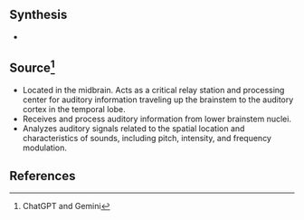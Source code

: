 ## Synthesis
- 
## Source[^1]
- Located in the midbrain. Acts as a critical relay station and processing center for auditory information traveling up the brainstem to the auditory cortex in the temporal lobe.
- Receives and process auditory information from lower brainstem nuclei.
- Analyzes auditory signals related to the spatial location and characteristics of sounds, including pitch, intensity, and frequency modulation. 
## References

[^1]: ChatGPT and Gemini